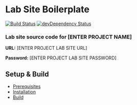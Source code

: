 # Lab Site Boilerplate
[![Build Status](https://travis-ci.org/spacedawwwg/labsite-boilerplate.svg?branch=master)](https://travis-ci.org/spacedawwwg/labsite-boilerplate)
[![devDependency Status](https://david-dm.org/spacedawwwg/labsite-boilerplate/dev-status.svg)](https://david-dm.org/spacedawwwg/labsite-boilerplate#info=devDependencies)


### Lab site source code for [ENTER PROJECT NAME]

__URL:__ [ENTER PROJECT LAB SITE URL]

__Password:__ [ENTER PROJECT LAB SITE PASSWORD]


## Setup & Build
- [Prerequisites](https://github.com/spacedawwwg/labsite-boilerplate/wiki/Prerequisites)
- [Installation](https://github.com/spacedawwwg/labsite-boilerplate/wiki/Installation)
- [Build](https://github.com/spacedawwwg/labsite-boilerplate/wiki/Build)
